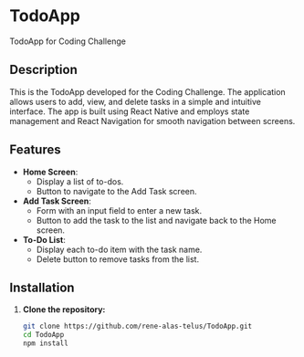 # TodoApp

TodoApp for Coding Challenge

## Description

This is the TodoApp developed for the Coding Challenge. The application allows users to add, view, and delete tasks in a simple and intuitive interface. The app is built using React Native and employs state management and React Navigation for smooth navigation between screens.

## Features

- **Home Screen**:
  - Display a list of to-dos.
  - Button to navigate to the Add Task screen.
- **Add Task Screen**:
  - Form with an input field to enter a new task.
  - Button to add the task to the list and navigate back to the Home screen.
- **To-Do List**:
  - Display each to-do item with the task name.
  - Delete button to remove tasks from the list.

## Installation

1. **Clone the repository:**

   ```bash
   git clone https://github.com/rene-alas-telus/TodoApp.git
   cd TodoApp
   npm install
   ```
